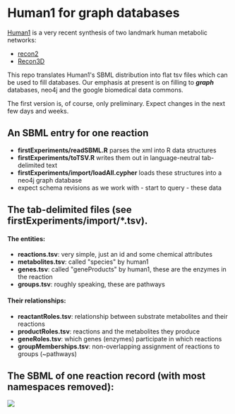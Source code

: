 # Human1 for graph databases
[Human1](https://www.chalmers.se/en/departments/bio/news/Pages/The-next-generation-of-human-metabolic-modelling.aspx) is a very recent synthesis of two landmark human metabolic networks:

 - [recon2](https://www.ncbi.nlm.nih.gov/pmc/articles/PMC4896983/)
 - [Recon3D](https://www.nature.com/articles/nbt.4072)
 
This repo translates Human1's SBML distribution into flat tsv files which can be used to fill
databases.  Our emphasis at present is on filling to <b><i>graph</i></b> databases, neo4j and the google
biomedical data commons.

The first version is, of course, only preliminary.  Expect changes in the next few days and weeks.

## An SBML entry for one reaction

 - <b>firstExperiments/readSBML.R</b> parses the xml into R data structures
 - <b>firstExperiments/toTSV.R</b> writes them out in language-neutral tab-delimited text
 - <b>firstExperiments/import/loadAll.cypher</b> loads these structures into a neo4j graph database
 - expect schema revisions as we work with - start to query - these data

## The tab-delimited files (see firstExperiments/import/*.tsv).

#### The entities:

  - <b>reactions.tsv</b>:  very simple, just an id and some chemical attributes
  - <b>metabolites.tsv</b>: called "species" by human1
  - <b>genes.tsv</b>:  called "geneProducts" by human1, these are the enzymes in the reaction
  - <b>groups.tsv</b>: roughly speaking, these are pathways

#### Their relationships:

  - <b>reactantRoles.tsv</b>:  relationship between substrate metabolites and their reactions
  - <b>productRoles.tsv</b>:  reactions and the metabolites they produce
  - <b>geneRoles.tsv</b>:  which genes (enzymes) participate in which reactions
  - <b>groupMemberships.tsv</b>: non-overlapping assignment of reactions to groups (~pathways)

## The SBML of one reaction record (with most namespaces removed):
  
<img src="https://github.com/paul-shannon/human1-for-graphDatabases/blob/main/human1-sbml-1-reaction.png">
